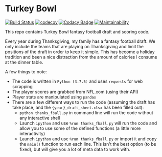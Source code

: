 # Turkey Bowl
[![Build Status](https://img.shields.io/travis/loganthomas/turkey-bowl/master.svg?logo=travis)](https://travis-ci.com/loganthomas/turkey-bowl)
[![codecov](https://codecov.io/gh/loganthomas/turkey-bowl/branch/master/graph/badge.svg)](https://codecov.io/gh/loganthomas/turkey-bowl)
[![Codacy Badge](https://app.codacy.com/project/badge/Grade/3d9b862d5a414e64b3ffe804b9a73eee)](https://www.codacy.com/manual/loganthomas/turkey-bowl/dashboard?utm_source=github.com&amp;utm_medium=referral&amp;utm_content=loganthomas/turkey-bowl&amp;utm_campaign=Badge_Grade)
[![Maintainability](https://api.codeclimate.com/v1/badges/08d1578979aeb217b85a/maintainability)](https://codeclimate.com/github/loganthomas/turkey-bowl/maintainability)


This repo contains Turkey Bowl fantasy football draft and scoring code.

Every year during Thanksgiving, my family has a fantasy football draft.
We only include the teams that are playing on Thanksgiving and limit the positions of
the draft in order to keep it simple. This has become a holiday tradition and been
a nice distraction from the amount of calories I consume at the dinner table.

A few things to note:
- The code is written in `Python (3.7.5)` and uses `requests` for web scrapping
- The player scores are grabbed from NFL.com (using their API)
- Player stats are manipulated using `pandas`
- There are a few different ways to run the code
  (assuming the draft has take place, and the `{year}_draft_sheet.xlsx` has been filled out):
  - `python thanks_fball.py` in command line will run the code without any interactive shell
  - Launch `ipython` and use `%run thanks_fball.py` will run the code and allow you to use
    some of the defined functions (a little more interactivity)
  - Launch `ipython` and use `%run thanks_fball.py` or import it and copy the `main()`
    function to run each line. This isn't the best option (to be fixed), but will give you
    a lot of meta data to work with.
